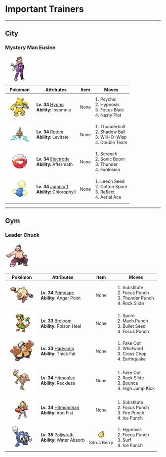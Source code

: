 # Important Trainers


---

## City

### Mystery Man Eusine

![Mystery Man Eusine](../../assets/important_trainers/eusine.png "Mystery Man Eusine")

| Pokémon | Attributes | Item | Moves |
|:-------:|------------|:----:|-------|
| ![Hypno](../../assets/sprites/hypno/front.gif "Hypno") | **Lv. 34** [Hypno](../../pokemon/hypno.md/)<br>**Ability:** <span class="tooltip" title="Prevents the Pokémon from falling asleep.">Insomnia</span><br>| None | 1. <span class="tooltip" title="The foe is hit by a strong telekinetic force. It may also reduce the foe’s Sp. Def stat.">Psychic</span><br>2. <span class="tooltip" title="The user employs hypnotic suggestion to make the target fall into a deep sleep.">Hypnosis</span><br>3. <span class="tooltip" title="The user heightens its mental focus and unleashes its power. It may also lower the target’s Sp. Def.">Focus Blast</span><br>4. <span class="tooltip" title="The user stimulates its brain by thinking bad thoughts. It sharply raises the user’s Sp. Atk.">Nasty Plot</span> |
| ![Rotom](../../assets/sprites/rotom/front.gif "Rotom") | **Lv. 34** [Rotom](../../pokemon/rotom.md/)<br>**Ability:** <span class="tooltip" title="Gives full immunity to all Ground-type moves.">Levitate</span><br>| None | 1. <span class="tooltip" title="A strong electric blast is loosed at the foe. It may also leave the foe paralyzed.">Thunderbolt</span><br>2. <span class="tooltip" title="The user hurls a shadowy blob at the foe. It may also lower the foe’s Sp. Def stat.">Shadow Ball</span><br>3. <span class="tooltip" title="The user shoots a sinister, bluish white flame at the foe to inflict a burn. ">Will-O-Wisp</span><br>4. <span class="tooltip" title="By moving rapidly, the user makes illusory copies of itself to raise its evasiveness. ">Double Team</span> |
| ![Electrode](../../assets/sprites/electrode/front.gif "Electrode") | **Lv. 34** [Electrode](../../pokemon/electrode.md/)<br>**Ability:** <span class="tooltip" title="Damages the foe landing the finishing hit.">Aftermath</span><br>| None | 1. <span class="tooltip" title="An earsplitting screech is emitted to sharply reduce the foe’s Defense stat. ">Screech</span><br>2. <span class="tooltip" title="The foe is hit with a destructive shock wave that always inflicts 20 HP damage. ">Sonic Boom</span><br>3. <span class="tooltip" title="A wicked thunderbolt is dropped on the foe to inflict damage. It may also leave the target paralyzed.">Thunder</span><br>4. <span class="tooltip" title="The user explodes to inflict damage on all Pokémon in battle. The user faints upon using this move.">Explosion</span> |
| ![Jumpluff](../../assets/sprites/jumpluff/front.gif "Jumpluff") | **Lv. 34** [Jumpluff](../../pokemon/jumpluff.md/)<br>**Ability:** <span class="tooltip" title="Boosts the Pokémon’s Speed in sunshine.">Chlorophyll</span><br>| None | 1. <span class="tooltip" title="A seed is planted on the foe. It steals some HP from the foe to heal the user on every turn.">Leech Seed</span><br>2. <span class="tooltip" title="The user releases cottonlike spores that cling to the foe, sharply reducing its Speed stat.">Cotton Spore</span><br>3. <span class="tooltip" title="A wondrous wall of light is put up to suppress damage from physical attacks for five turns.">Reflect</span><br>4. <span class="tooltip" title="The user confounds the foe with speed, then slashes. The attack lands without fail.">Aerial Ace</span> |



---

## Gym

### Leader Chuck

![Leader Chuck](../../assets/important_trainers/chuck.png "Leader Chuck")

| Pokémon | Attributes | Item | Moves |
|:-------:|------------|:----:|-------|
| ![Primeape](../../assets/sprites/primeape/front.gif "Primeape") | **Lv. 34** [Primeape](../../pokemon/primeape.md/)<br>**Ability:** <span class="tooltip" title="Raises Attack upon taking a critical hit.">Anger Point</span><br>| None | 1. <span class="tooltip" title="The user makes a copy of itself using some of its HP. The copy serves as the user’s decoy.">Substitute</span><br>2. <span class="tooltip" title="The user focuses its mind before launching a punch. It will fail if the user is hit before it is used.">Focus Punch</span><br>3. <span class="tooltip" title="The foe is punched with an electrified fist. It may leave the target with paralysis.">Thunder Punch</span><br>4. <span class="tooltip" title="Large boulders are hurled at the foe to inflict damage. It may also make the target flinch.">Rock Slide</span> |
| ![Breloom](../../assets/sprites/breloom/front.gif "Breloom") | **Lv. 33** [Breloom](../../pokemon/breloom.md/)<br>**Ability:** <span class="tooltip" title="Restores HP if the Pokémon is poisoned.">Poison Heal</span><br>| None | 1. <span class="tooltip" title="The user scatters bursts of spores that induce sleep.  ">Spore</span><br>2. <span class="tooltip" title="The user throws a punch at blinding speed. It is certain to strike first.">Mach Punch</span><br>3. <span class="tooltip" title="The user forcefully shoots seeds at the foe. Two to five seeds are shot in rapid succession.">Bullet Seed</span><br>4. <span class="tooltip" title="The user focuses its mind before launching a punch. It will fail if the user is hit before it is used.">Focus Punch</span> |
| ![Hariyama](../../assets/sprites/hariyama/front.gif "Hariyama") | **Lv. 33** [Hariyama](../../pokemon/hariyama.md/)<br>**Ability:** <span class="tooltip" title="Ups resistance to Fire-​ and Ice-type moves.">Thick Fat</span><br>| None | 1. <span class="tooltip" title="An attack that hits first and makes the target flinch. It only works the first turn the user is in battle.">Fake Out</span><br>2. <span class="tooltip" title="The foe is blown away, to be replaced by another Pokémon in its party. In the wild, the battle ends.">Whirlwind</span><br>3. <span class="tooltip" title="The user delivers a double chop with its forearms crossed. It has a high critical-hit ratio.">Cross Chop</span><br>4. <span class="tooltip" title="The user sets off an earthquake that hits all the Pokémon in the battle. ">Earthquake</span> |
| ![Hitmonlee](../../assets/sprites/hitmonlee/front.gif "Hitmonlee") | **Lv. 34** [Hitmonlee](../../pokemon/hitmonlee.md/)<br>**Ability:** <span class="tooltip" title="Powers up moves that have recoil damage.">Reckless</span><br>| None | 1. <span class="tooltip" title="An attack that hits first and makes the target flinch. It only works the first turn the user is in battle.">Fake Out</span><br>2. <span class="tooltip" title="Large boulders are hurled at the foe to inflict damage. It may also make the target flinch.">Rock Slide</span><br>3. <span class="tooltip" title="The user bounces up high, then drops on the foe on the second turn. It may also paralyze the foe.">Bounce</span><br>4. <span class="tooltip" title="The foe is attacked with a knee kick from a jump. If it misses, the user is hurt instead.">High Jump Kick</span> |
| ![Hitmonchan](../../assets/sprites/hitmonchan/front.gif "Hitmonchan") | **Lv. 34** [Hitmonchan](../../pokemon/hitmonchan.md/)<br>**Ability:** <span class="tooltip" title="Boosts the power of punching moves.">Iron Fist</span><br>| None | 1. <span class="tooltip" title="The user makes a copy of itself using some of its HP. The copy serves as the user’s decoy.">Substitute</span><br>2. <span class="tooltip" title="The user focuses its mind before launching a punch. It will fail if the user is hit before it is used.">Focus Punch</span><br>3. <span class="tooltip" title="The foe is punched with a fiery fist. It may leave the target with a burn. ">Fire Punch</span><br>4. <span class="tooltip" title="The foe is punched with an icy fist. It may leave the target frozen. ">Ice Punch</span> |
| ![Poliwrath](../../assets/sprites/poliwrath/front.gif "Poliwrath") | **Lv. 35** [Poliwrath](../../pokemon/poliwrath.md/)<br>**Ability:** <span class="tooltip" title="Restores HP if hit by a Water-type move.">Water Absorb</span><br>| ![Sitrus Berry](../../assets/items/sitrus_berry.png "Sitrus Berry")<br><span class="tooltip" title="It may be used or held by a Pokémon to heal the user’s HP a little.">Sitrus Berry</span> | 1. <span class="tooltip" title="The user employs hypnotic suggestion to make the target fall into a deep sleep.">Hypnosis</span><br>2. <span class="tooltip" title="The user focuses its mind before launching a punch. It will fail if the user is hit before it is used.">Focus Punch</span><br>3. <span class="tooltip" title="It swamps the entire battlefield with a giant wave. It can also be used for crossing water.">Surf</span><br>4. <span class="tooltip" title="The foe is punched with an icy fist. It may leave the target frozen. ">Ice Punch</span> |


